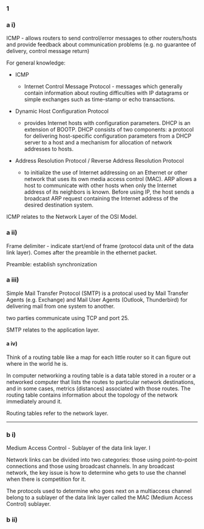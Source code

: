 ### 1

### a i) 

ICMP - allows routers to send control/error messages to other routers/hosts and provide feedback about communication problems (e.g. no guarantee of delivery, control message return) 

For general knowledge:

- ICMP
  - Internet Control Message Protocol - messages which generally contain information about routing difficulties with IP datagrams or simple exchanges such as time-stamp or echo transactions.

- Dynamic Host Configuration Protocol 
  - provides Internet hosts with configuration parameters. DHCP is an extension of BOOTP. DHCP consists of two components: a protocol for delivering host-specific configuration parameters from a DHCP server to a host and a mechanism for allocation of network addresses to hosts. 

- Address Resolution Protocol / Reverse Address Resolution Protocol 
  - to initialize the use of Internet addressing on an Ethernet or other network that uses its own media access control (MAC). ARP allows a host to communicate with other hosts when only the Internet address of its neighbors is known. Before using IP, the host sends a broadcast ARP request containing the Internet address of the desired destination system. 


ICMP relates to the Network Layer of the OSI Model.

### a ii)

Frame delimiter - indicate start/end of frame (protocol data unit of the data link layer). Comes after the preamble in the ethernet packet. 

Preamble: establish synchronization


### a iii)

Simple Mail Transfer Protocol (SMTP) is a protocal used by Mail Transfer Agents (e.g. Exchange) and Mail User Agents (Outlook, Thunderbird) for delivering mail from one system to another.

two parties communicate using TCP and port 25.

SMTP relates to the application layer.



#### a iv)

Think of a routing table like a map for each little router so it can figure out where in the world he is. 

In computer networking a routing table is a data table stored in a router or a networked computer that lists the routes to particular network destinations, and in some cases, metrics (distances) associated with those routes. The routing table contains information about the topology of the network immediately around it.

Routing tables refer to the network layer.

---

### b i) 

Medium Access Control - Sublayer of the data link layer. I

Network links can be divided into two categories: those using point-to-point connections and those using broadcast channels. In any broadcast network, the key issue is how to determine who gets to use the channel when there is competition for it.

The protocols used to determine who goes next on a multiaccess channel belong to a sublayer of the data link layer called the MAC (Medium Access Control) sublayer. 

### b ii)


